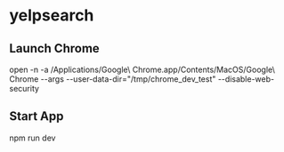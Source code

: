 # yelpsearch

## Launch Chrome 
 open -n -a /Applications/Google\ Chrome.app/Contents/MacOS/Google\ Chrome --args --user-data-dir="/tmp/chrome_dev_test" --disable-web-security

 ## Start App
 npm run dev